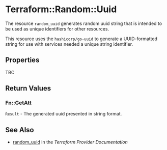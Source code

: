 # Terraform::Random::Uuid

The resource `random_uuid` generates random uuid string that is intended to be
used as unique identifiers for other resources.

This resource uses the `hashicorp/go-uuid` to generate a UUID-formatted string
for use with services needed a unique string identifier.

## Properties

TBC

## Return Values

### Fn::GetAtt

`Result` - The generated uuid presented in string format.

## See Also

* [random_uuid](https://www.terraform.io/docs/providers/random/r/uuid.html) in the _Terraform Provider Documentation_